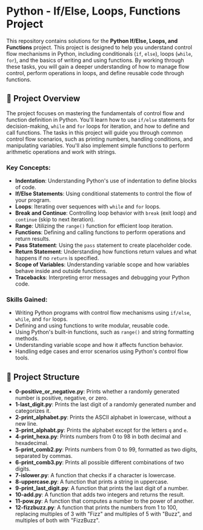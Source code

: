 # Python - If/Else, Loops, Functions Project

This repository contains solutions for the **Python If/Else, Loops, and Functions** project. This project is designed to help you understand control flow mechanisms in Python, including conditionals (`if`, `else`), loops (`while`, `for`), and the basics of writing and using functions. By working through these tasks, you will gain a deeper understanding of how to manage flow control, perform operations in loops, and define reusable code through functions.

## 📝 Project Overview

The project focuses on mastering the fundamentals of control flow and function definition in Python. You'll learn how to use `if/else` statements for decision-making, `while` and `for` loops for iteration, and how to define and call functions. The tasks in this project will guide you through common control flow scenarios, such as printing numbers, handling conditions, and manipulating variables. You'll also implement simple functions to perform arithmetic operations and work with strings.

### Key Concepts:
- **Indentation**: Understanding Python's use of indentation to define blocks of code.
- **If/Else Statements**: Using conditional statements to control the flow of your program.
- **Loops**: Iterating over sequences with `while` and `for` loops.
- **Break and Continue**: Controlling loop behavior with `break` (exit loop) and `continue` (skip to next iteration).
- **Range**: Utilizing the `range()` function for efficient loop iteration.
- **Functions**: Defining and calling functions to perform operations and return results.
- **Pass Statement**: Using the `pass` statement to create placeholder code.
- **Return Statement**: Understanding how functions return values and what happens if no `return` is specified.
- **Scope of Variables**: Understanding variable scope and how variables behave inside and outside functions.
- **Tracebacks**: Interpreting error messages and debugging your Python code.

### Skills Gained:
- Writing Python programs with control flow mechanisms using `if/else`, `while`, and `for` loops.
- Defining and using functions to write modular, reusable code.
- Using Python's built-in functions, such as `range()` and string formatting methods.
- Understanding variable scope and how it affects function behavior.
- Handling edge cases and error scenarios using Python's control flow tools.

## 📂 Project Structure

- **0-positive_or_negative.py**: Prints whether a randomly generated number is positive, negative, or zero.
- **1-last_digit.py**: Prints the last digit of a randomly generated number and categorizes it.
- **2-print_alphabet.py**: Prints the ASCII alphabet in lowercase, without a new line.
- **3-print_alphabt.py**: Prints the alphabet except for the letters `q` and `e`.
- **4-print_hexa.py**: Prints numbers from 0 to 98 in both decimal and hexadecimal.
- **5-print_comb2.py**: Prints numbers from 0 to 99, formatted as two digits, separated by commas.
- **6-print_comb3.py**: Prints all possible different combinations of two digits.
- **7-islower.py**: A function that checks if a character is lowercase.
- **8-uppercase.py**: A function that prints a string in uppercase.
- **9-print_last_digit.py**: A function that prints the last digit of a number.
- **10-add.py**: A function that adds two integers and returns the result.
- **11-pow.py**: A function that computes a number to the power of another.
- **12-fizzbuzz.py**: A function that prints the numbers from 1 to 100, replacing multiples of 3 with "Fizz" and multiples of 5 with "Buzz", and multiples of both with "FizzBuzz".
